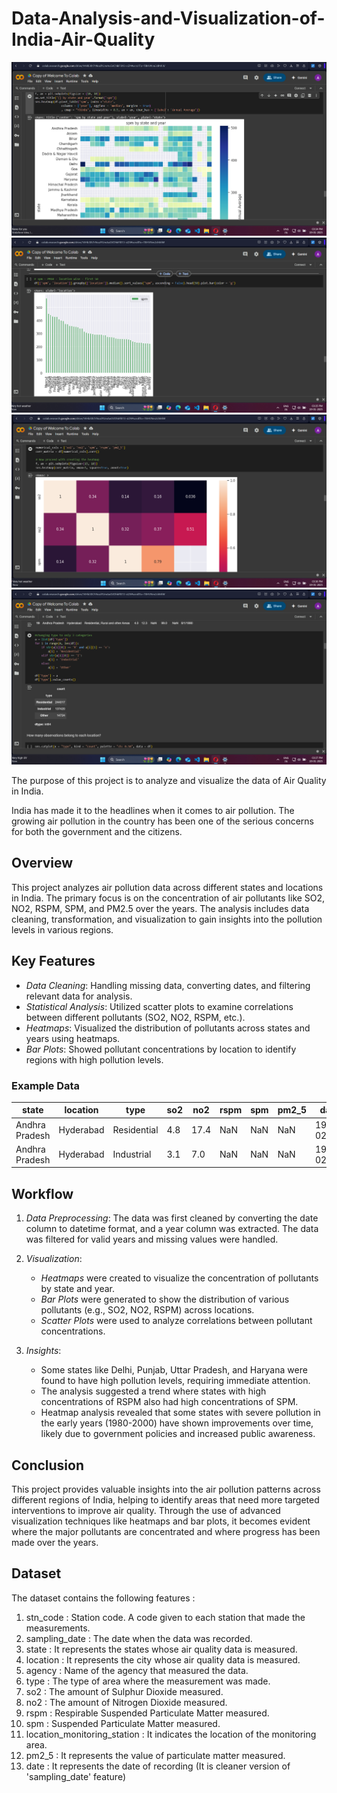 # Data-Analysis-and-Visualization-of-India-Air-Quality

![](Images/Pollution(1).png)
![](Images/Pollution(2).png)
![](Images/Pollution(3).png)
![](Images/Pollution(4).png)

The purpose of this project is to analyze and visualize the data of Air Quality in India.

India has made it to the headlines when it comes to air pollution. The growing air pollution in the country has been one of the serious concerns for both the government and the citizens.


## Overview
This project analyzes air pollution data across different states and locations in India. The primary focus is on the concentration of air pollutants like SO2, NO2, RSPM, SPM, and PM2.5 over the years. The analysis includes data cleaning, transformation, and visualization to gain insights into the pollution levels in various regions.

## Key Features
- *Data Cleaning*: Handling missing data, converting dates, and filtering relevant data for analysis.
- *Statistical Analysis*: Utilized scatter plots to examine correlations between different pollutants (SO2, NO2, RSPM, etc.).
- *Heatmaps*: Visualized the distribution of pollutants across states and years using heatmaps.
- *Bar Plots*: Showed pollutant concentrations by location to identify regions with high pollution levels.

### Example Data

state            | location  | type        | so2  | no2  | rspm | spm | pm2_5 | date       | year
-----------------|-----------|-------------|------|------|------|-----|-------|------------|------
Andhra Pradesh  | Hyderabad | Residential | 4.8  | 17.4 | NaN  | NaN | NaN   | 1990-02-01 | 1990
Andhra Pradesh  | Hyderabad | Industrial  | 3.1  | 7.0  | NaN  | NaN | NaN   | 1990-02-01 | 1990


## Workflow
1. *Data Preprocessing*: The data was first cleaned by converting the date column to datetime format, and a year column was extracted. The data was filtered for valid years and missing values were handled.
   
2. *Visualization*:
   - *Heatmaps* were created to visualize the concentration of pollutants by state and year.
   - *Bar Plots* were generated to show the distribution of various pollutants (e.g., SO2, NO2, RSPM) across locations.
   - *Scatter Plots* were used to analyze correlations between pollutant concentrations.

3. *Insights*:
   - Some states like Delhi, Punjab, Uttar Pradesh, and Haryana were found to have high pollution levels, requiring immediate attention.
   - The analysis suggested a trend where states with high concentrations of RSPM also had high concentrations of SPM.
   - Heatmap analysis revealed that some states with severe pollution in the early years (1980-2000) have shown improvements over time, likely due to government policies and increased public awareness.

## Conclusion
This project provides valuable insights into the air pollution patterns across different regions of India, helping to identify areas that need more targeted interventions to improve air quality. Through the use of advanced visualization techniques like heatmaps and bar plots, it becomes evident where the major pollutants are concentrated and where progress has been made over the years.

## Dataset

The dataset contains the following features :

1. stn_code : Station code. A code given to each station that made the measurements.
2. sampling_date : The date when the data was recorded.
3. state : It represents the states whose air quality data is measured.
4. location : It represents the city whose air quality data is measured.
5. agency : Name of the agency that measured the data.
6. type : The type of area where the measurement was made.
7. so2 : The amount of Sulphur Dioxide measured.
8. no2 : The amount of Nitrogen Dioxide measured.
9. rspm : Respirable Suspended Particulate Matter measured.
10. spm : Suspended Particulate Matter measured.
11. location_monitoring_station : It indicates the location of the monitoring area.
12. pm2_5 : It represents the value of particulate matter measured.
13. date : It represents the date of recording (It is cleaner version of 'sampling_date' feature)
